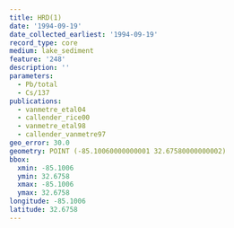 ```yaml
---
title: HRD(1)
date: '1994-09-19'
date_collected_earliest: '1994-09-19'
record_type: core
medium: lake_sediment
feature: '248'
description: ''
parameters:
  - Pb/total
  - Cs/137
publications:
  - vanmetre_etal04
  - callender_rice00
  - vanmetre_etal98
  - callender_vanmetre97
geo_error: 30.0
geometry: POINT (-85.10060000000001 32.67580000000002)
bbox:
  xmin: -85.1006
  ymin: 32.6758
  xmax: -85.1006
  ymax: 32.6758
longitude: -85.1006
latitude: 32.6758
---
```

